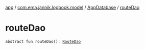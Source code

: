[app](../../index.md) / [com.ema.jannik.logbook.model](../index.md) / [AppDatabase](index.md) / [routeDao](./route-dao.md)

# routeDao

`abstract fun routeDao(): `[`RouteDao`](../-route-dao/index.md)